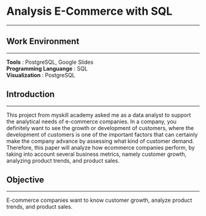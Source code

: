 # Analysis E-Commerce with SQL
---
## Work Environment
---
**Tools** : PostgreSQL, Google Slides<br>
**Programming Languange** : SQL<br>
**Visualization** : PostgreSQL<br>
## Introduction
---
This project from myskill academy asked me as a data analyst to support the analytical needs of e-commerce companies. In a company, you definitely want to see the growth or development of customers, where the development of customers is one of the important factors that can certainly make the company advance by assessing what kind of customer demand. Therefore, this paper will analyze how ecommerce companies perform, by taking into account several business metrics, namely customer growth, analyzing product trends, and product sales.

## Objective
---
E-commerce companies want to know customer growth, analyze product trends, and product sales.